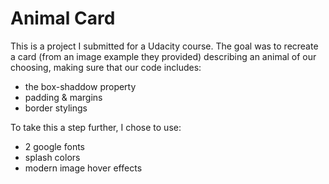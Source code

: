 # Animal Card

This is a project I submitted for a Udacity course. The goal was to recreate a card (from an image example they provided) describing an animal of our choosing, making sure that our code includes:

  - the box-shaddow property
  - padding & margins
  - border stylings

To take this a step further, I chose to use:
  - 2 google fonts
  - splash colors
  - modern image hover effects
